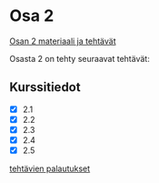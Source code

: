 # Osa 2

[Osan 2 materiaali ja tehtävät](https://fullstackopen.com/osa2)

Osasta 2 on tehty seuraavat tehtävät:

## Kurssitiedot

- [x] 2.1
- [x] 2.2
- [x] 2.3
- [x] 2.4
- [x] 2.5

[tehtävien palautukset](kurssitiedot/)